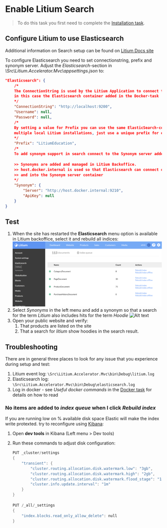 # Enable Litium Search

> To do this task you first need to complete the [Installation task](../Installation).

## Configure Litium to use Elasticsearch

Additional information on Search setup can be found on [Litium Docs site](https://docs.litium.com/documentation/architecture/litiumsearch)

To configure Elasticsearch you need to set connectionstring, prefix and synonym server. Adjust the _Elasticsearch_-section in _\Src\Litium.Accelerator.Mvc\appsettings.json_ to:

```JSON
"Elasticsearch": {
    /*
    The ConnectionString is used by the Litium Application to connect to Elasticsearch,
    in this case the Elasticsearch container added in the Docker-task
    */
    "ConnectionString": "http://localhost:9200",
    "Username": null,
    "Password": null,
    /*
    By setting a value for Prefix you can use the same ElasticSearch-container for
    multiple local Litium installations, just use a unique prefix for every installation.
    */
    "Prefix": "LitiumEducation",
    /*
    To add synonym support in search connect to the Synonym server added in the Docker-task

    >> Synonyms are added and managed in Litium Backoffice.
    >> host.docker.internal is used so that Elasticsearch can connect out of its container
    >> and into the Synonym server container
    */
    "Synonym": {
        "Server": "http://host.docker.internal:9210",
        "ApiKey": null
    }
}
```

## Test

1. When the site has restarted the **Elasticsearch** menu option is available in Litium backoffice, select it and rebuild all indices:
   ![Alt text](Images/elastic-in-litium-admin.png "Elasticsearch BO")
1. Select _Synonyms_ in the left menu and add a synonym so that a search for the term _Litium_  also includes hits for the term _Hoodie_
    ![Alt text](Images/elastic-synonyms-in-litium-admin.png "Elasticsearch BO")
1. Open your public website and verify:
    1. That products are listed on the site
    1. That a search for _litium_ show hoodies in the search result.

## Troubleshooting

There are in general three places to look for any issue that you experience during setup and test:

1. Litium event log: `\Src\Litium.Accelerator.Mvc\bin\Debug\litium.log`
1. Elasticsearch log: `\Src\Litium.Accelerator.Mvc\bin\Debug\elasticsearch.log`
1. Log in docker - see _Useful docker commands_ in the [Docker task](../Docker) for details on how to read

### No items are added to _index queue_ when I click _Rebuild index_

If you are running low on % available disk space Elastic will make the index write protexted. try to reconfigure using [Kibana](../Kibana):

1. Open **dev tools** in Kibana (Left menu > Dev tools)
1. Run these commands to adjust disk configuration:

    ```PowerShell
    PUT _cluster/settings
    {
        "transient": {
            "cluster.routing.allocation.disk.watermark.low": "3gb",
            "cluster.routing.allocation.disk.watermark.high": "2gb",
            "cluster.routing.allocation.disk.watermark.flood_stage": "1gb",
            "cluster.info.update.interval": "1m"
        }
    }
    
    PUT /_all/_settings
    {
        "index.blocks.read_only_allow_delete": null
    }
    ```
